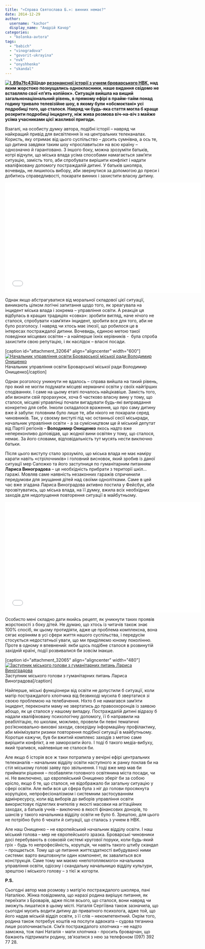 ```yaml
---
title: "«Справа Святослава Б.»: винних немає?"
date: 2014-12-29
author: 
  username: "kachor"
  display_name: "Андрій Качор"
categories: 
  - "kolonka-avtora"
tags: 
  - "babich"
  - "vinogradova"
  - "govorit-ukrayina"
  - "nvk"
  - "onyshhenko"
  - "skandal"
---
```


**[![l_89a7fc43](https://mpz.brovary.org/wp-content/uploads/2014/12/l_89a7fc43.jpg)](https://mpz.brovary.org/wp-content/uploads/2014/12/l_89a7fc43.jpg)Щодо [резонансної історії з учнем броварського НВК](http://govoryt-ukraina.tv/stories/discuss/1353---mojego-rebenka-razvratili-starsheklassniki/), над яким жорстоко познущались однокласники, наше видання свідомо не вставляло свої «п’ять копійок». Ситуація вийшла на вищий загальнонаціональний рівень, в прямому ефірі в прайм-тайм понад годину тривало телевізійне шоу, в якому були «обсмоктані» усі подробиці того, що сталося. Навряд чи будь-яка стаття могла б краще розкрити подробиці інциденту, ніж жива розмова віч-на-віч з майже усіма учасниками цієї жахливої пригоди.**

Взагалі, на особисту думку автора, подібні історії – навряд чи найкращий привід для висвітлення їх на центральних телеканалах. Користь, яку отримає від цього суспільство – досить сумнівна, а ось те, що дитина завдяки таким шоу «прославиться» на всю країну –однозначно й гарантовано. З іншого боку, можна зрозуміти батьків, котрі відчули, що міська влада усіма способами намагається зам’яти ситуацію, замість того, аби спробувати вирішити конфлікт і надати кваліфіковану допомогу постраждалій дитині. У батьків школяра, вочевидь, не лишилось вибору, аби звернутися за допомогою до преси і добитись справедливості, покарати винних і захистити власну дитину.

<iframe src="//www.youtube.com/embed/LCNkkaPq2YI" width="640" height="360" frameborder="0" allowfullscreen="allowfullscreen"></iframe>

Однак якщо абстрагуватися від моральної складової цієї ситуації, виникають цілком логічні запитання щодо того, як зреагувала на інцидент міська влада і зокрема – управління освіти. А реакція ця відбулась в кращих традиціях «совка»: зробити вигляд, наче нічого не сталося, спробувати «зам’яти» інцидент, зробити все для того, аби не було розголосу. І навряд чи хтось має ілюзії, що робилося це в інтересах постраждалої дитини. Вочевидь, єдиною метою такої поведінки місцевих освітян – а найперше їхніх керівників -  була спроба захистити свою репутацію, і як наслідок – власні посади.

\[caption id="attachment\_32064" align="aligncenter" width="600"\][![Начальник управління освіти Броварської міської ради Володимир Онищенко](https://mpz.brovary.org/wp-content/uploads/2014/12/marsh-ukr03.jpg)](https://mpz.brovary.org/wp-content/uploads/2014/12/marsh-ukr03.jpg) Начальник управління освіти Броварської міської ради Володимир Онищенко\[/caption\]

Однак розголосу уникнути не вдалось – справа вийшла на такий рівень, про який не могли подумати місцеві керманичі освіти у своїх найгірших сподіваннях. І саме на цьому етапі почалось найцікавіше. Замість того, аби визнати свій прорахунок, хоча б частково власну вину у тому, що сталося, місцеві управлінці почали вигадувати будь-які виправдання конкретно для себе. Інколи складалося враження, що про саму дитину вже й забули: головним було лише те, аби нікого не покарали серед чиновників. Так, у своєму виступі під час останньої сесії міськради, начальник управління освіти - а за сумісництвом ще й міський депутат від Партії регіонів – **Володимир Онищенко** якось надто вже непереконливо доповідав, що жодної вини освітян у тому, що сталося, немає. За його словами, відповідальність тут мусять нести виключно батьки.

Після цього виступу стало зрозуміло, що міська влада не має наміру карати навіть «стрілочників» і головний висновок, який зробив із даної ситуації мер Сапожко та його заступниця по гуманітарним питанням **Лариса Виноградова** – це необхідність прибрати з території шкіл… гаражі. Мовляв саме наявність незаконних гаражів спричинили передумови для знущання дітей над своїми однолітками. Саме в цей час вже згадана Лариса Виноградова активно постила у Фейсбук, аби прозвітуватись, що міська влада, на її думку, вжила всіх необхідних заходів для недопущення повторення ситуації в майбутньому.

<iframe src="//www.youtube.com/embed/IIR78s2y5Uo" width="640" height="360" frameborder="0" allowfullscreen="allowfullscreen"></iframe>

Особисто мені складно дати якийсь рецепт, як уникнути таких проявів жорстокості з боку дітей. Не думаю, що хтось із читачів також знає 100% спосіб, як цьому протидіяти, адже це проблема комплексна, вона сягає корінням в усі сфери життя нашого суспільства, і передусім стосується недостатньої уваги, що ми приділяємо юному поколінню. Проте в одному я впевнений: якби щось подібне сталося в розвинутій західній країні, події розвивалися би зовсім інакше.

\[caption id="attachment\_32065" align="aligncenter" width="480"\][![Заступник міського голови з гуманітарних питань Лариса Виноградова](https://mpz.brovary.org/wp-content/uploads/2014/12/10897131_1514682022151152_4262935936812340318_n.jpg)](https://mpz.brovary.org/wp-content/uploads/2014/12/10897131_1514682022151152_4262935936812340318_n.jpg) Заступник міського голови з гуманітарних питань Лариса Виноградова\[/caption\]

Найперше, міські функціонери від освіти не допустили б ситуації, коли матір постраждалого хлопчика від безвиході мусила б звертатися зі своєю проблемою на телебачення. Ніхто б не намагався зам’яти інцидент, переконати маму не звертатись до правоохоронців із заявою абощо, як це сталося у нашому випадку. Постраждалій дитині відразу б надали кваліфіковану психологічну допомогу, її б направили на реабілітацію, по школам, можливо, провели би певні тематичні роз’яснювально-виховні заходи, своєрідну інформаційну профілактику, аби мінімізувати ризики повторення подібної ситуації в майбутньому. Коротше кажучи, був би вжитий комплекс заходів з метою саме вирішити конфлікт, а не заморозити його. І тоді б такого медіа-вибуху, який трапився, найпевніше не сталося би.

Але якщо б історія все ж таки потрапила у вечірні ефірі центральних телеканалів – начальник відділу освіти наступного ж ранку поклав би на стіл міському голові заяву про звільнення. І тоді вже мер мав би приймати рішення – позбавляти головного освітянина міста посади, чи ні. Не виключено, що європейський Онищенко зберіг би за собою крісло, якщо б те, що сталося, не відображало би загальну ситуацію у сфері освіти. Але якби вся ця сфера була з ніг до голови просякнута корупцією, непрофесіоналізмом і системним застосуванням адмінресурсу, коли від виборів до виборів управління освіти використовує підлеглих вчителів у якості масовки на агітаційних заходах, а батьків учнів – виключно в якості фінансових донорів, то шансів у такого начальника відділу освіти не було б. Зрештою, для цього не потрібно було б чекати й ситуації, що сталась з учнем в НВК.

Але наш Онищенко – не європейський начальник відділу освіти. І наш міський голова – мер не європейського зразка. Броварські чиновники досі перебувають в совковій системі кругової поруки, коли будь-який гріх - будь то непрофесійність, корупція, чи навіть такого штибу скандал – прощається. Тому що це питання життєздатності вибудуваної ними системи: варто виштовхнути один компонент, як завалиться вся конструкція. Саме тому ми маємо «непотопляємого» начальника управління освіти, одіозну і скандальну начальницю відділу культури, зрештою і міського голову – з тієї ж когорти.

**P.S.**

Сьогодні автор мав розмову з матір’ю постраждалого школяра, пані Наталією. Жінка повідомила, що наразі родина вирішує питання, як переїхати з Броварів, адже після всього, що сталося, вони навряд чи зможуть лишатися в цьому місті. Наталія Сергіївна також зазначила, що сьогодні мусить водити дитину до приватного психолога, адже той, що його надав міській відділ освіти, з її слів – некомпетентний. Окрім того, родина також потребує коштів на послуги адвоката – судова тяганина лише розпочинається. Сім’я постраждалого хлопчика – не надто заможна, тож пані Наталія - мати хлопчика - просить броварчан, що бажають підтримати родину, зв'язатися з нею за телефоном (097) 392 77 28.
